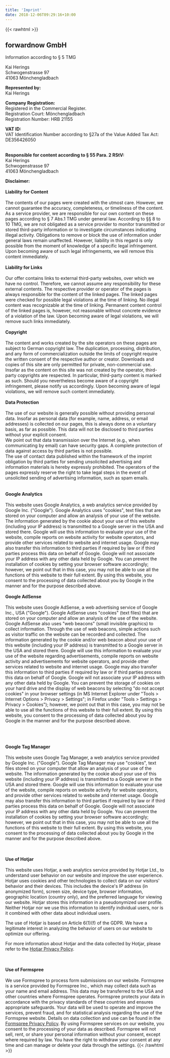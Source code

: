 ```yaml
---
title: 'Imprint'
date: 2018-12-06T09:29:16+10:00
---
```


{{< rawhtml >}}
<h2>forwardnow GmbH</h2> <p> <p>Information according to § 5 TMG</p> <p>Kai Herings <br> Schwogenstrasse 97<br> 41063 Mönchengladbach <br> </p> <p> <strong>Represented by: </strong><br> Kai Herings<br> </p> <p><strong>Company Registration: </strong><br> Registered in the Commercial Register.<br> Registration Court: Mönchengladbach<br> Registration Number: HRB 21155<br></p> <p><strong>VAT ID: </strong> <br> VAT Identification Number according to §27a of the Value Added Tax Act: DE356426050<br><br> </p> <p><strong>Responsible for content according to § 55 Para. 2 RStV:</strong><br> Kai Herings <br> Schwogenstrasse 97<br> 41063 Mönchengladbach <br></p> <p><strong>Disclaimer: </strong><br><br><strong>Liability for Content</strong><br><br> The contents of our pages were created with the utmost care. However, we cannot guarantee the accuracy, completeness, or timeliness of the content. As a service provider, we are responsible for our own content on these pages according to § 7 Abs.1 TMG under general law. According to §§ 8 to 10 TMG, we are not obligated as a service provider to monitor transmitted or stored third-party information or to investigate circumstances indicating illegal activity. Obligations to remove or block the use of information under general laws remain unaffected. However, liability in this regard is only possible from the moment of knowledge of a specific legal infringement. Upon becoming aware of such legal infringements, we will remove this content immediately.<br><br><strong>Liability for Links</strong><br><br> Our offer contains links to external third-party websites, over which we have no control. Therefore, we cannot assume any responsibility for these external contents. The respective provider or operator of the pages is always responsible for the content of the linked pages. The linked pages were checked for possible legal violations at the time of linking. No illegal content was recognizable at the time of linking. Permanent content control of the linked pages is, however, not reasonable without concrete evidence of a violation of the law. Upon becoming aware of legal violations, we will remove such links immediately.<br><br><strong>Copyright</strong><br><br> The content and works created by the site operators on these pages are subject to German copyright law. The duplication, processing, distribution, and any form of commercialization outside the limits of copyright require the written consent of the respective author or creator. Downloads and copies of this site are only permitted for private, non-commercial use. Insofar as the content on this site was not created by the operator, third-party copyrights are respected. In particular, third-party content is marked as such. Should you nevertheless become aware of a copyright infringement, please notify us accordingly. Upon becoming aware of legal violations, we will remove such content immediately.<br><br><strong>Data Protection</strong><br><br> The use of our website is generally possible without providing personal data. Insofar as personal data (for example, name, address, or email addresses) is collected on our pages, this is always done on a voluntary basis, as far as possible. This data will not be disclosed to third parties without your explicit consent. <br> We point out that data transmission over the Internet (e.g., when communicating by email) can have security gaps. A complete protection of data against access by third parties is not possible. <br> The use of contact data published within the framework of the imprint obligation by third parties for sending unsolicited advertising and information materials is hereby expressly prohibited. The operators of the pages expressly reserve the right to take legal steps in the event of unsolicited sending of advertising information, such as spam emails.<br> <br><br><strong>Google Analytics</strong><br><br> This website uses Google Analytics, a web analytics service provided by Google Inc. ("Google"). Google Analytics uses "cookies", text files that are stored on your computer and allow an analysis of your use of the website. The information generated by the cookie about your use of this website (including your IP address) is transmitted to a Google server in the USA and stored there. Google will use this information to evaluate your use of the website, compile reports on website activity for website operators, and provide other services related to website and internet usage. Google may also transfer this information to third parties if required by law or if third parties process this data on behalf of Google. Google will not associate your IP address with any other data held by Google. You can prevent the installation of cookies by setting your browser software accordingly; however, we point out that in this case, you may not be able to use all the functions of this website to their full extent. By using this website, you consent to the processing of data collected about you by Google in the manner and for the purpose described above.<br><br><strong>Google AdSense</strong><br><br> This website uses Google AdSense, a web advertising service of Google Inc., USA ("Google"). Google AdSense uses "cookies" (text files) that are stored on your computer and allow an analysis of the use of the website. Google AdSense also uses "web beacons" (small invisible graphics) to collect information. Through the use of web beacons, simple actions such as visitor traffic on the website can be recorded and collected. The information generated by the cookie and/or web beacon about your use of this website (including your IP address) is transmitted to a Google server in the USA and stored there. Google will use this information to evaluate your use of the website regarding advertisements, compile reports on website activity and advertisements for website operators, and provide other services related to website and internet usage. Google may also transfer this information to third parties if required by law or if third parties process this data on behalf of Google. Google will not associate your IP address with any other data held by Google. You can prevent the storage of cookies on your hard drive and the display of web beacons by selecting "do not accept cookies" in your browser settings (in MS Internet Explorer under "Tools > Internet Options > Privacy > Settings"; in Firefox under "Tools > Settings > Privacy > Cookies"); however, we point out that in this case, you may not be able to use all the functions of this website to their full extent. By using this website, you consent to the processing of data collected about you by Google in the manner and for the purpose described above.</p><br> <br><br><strong>Google Tag Manager</strong><br><br> This website uses Google Tag Manager, a web analytics service provided by Google Inc. ("Google"). Google Tag Manager may use "cookies", text files stored on your computer that allow an analysis of your use of the website. The information generated by the cookie about your use of this website (including your IP address) is transmitted to a Google server in the USA and stored there. Google will use this information to evaluate your use of the website, compile reports on website activity for website operators, and provide other services related to website and internet usage. Google may also transfer this information to third parties if required by law or if third parties process this data on behalf of Google. Google will not associate your IP address with any other data held by Google. You can prevent the installation of cookies by setting your browser software accordingly; however, we point out that in this case, you may not be able to use all the functions of this website to their full extent. By using this website, you consent to the processing of data collected about you by Google in the manner and for the purpose described above.

<br><br><strong>Use of Hotjar</strong><br><br>
This website uses Hotjar, a web analytics service provided by Hotjar Ltd., to understand user behavior on our website and improve the user experience. Hotjar uses cookies and other technologies to collect data on our visitors' behavior and their devices. This includes the device's IP address (in anonymized form), screen size, device type, browser information, geographic location (country only), and the preferred language for viewing our website. Hotjar stores this information in a pseudonymized user profile. Neither Hotjar nor we use this information to identify individual users, nor is it combined with other data about individual users.

The use of Hotjar is based on Article 6(1)(f) of the GDPR. We have a legitimate interest in analyzing the behavior of users on our website to optimize our offering.

For more information about Hotjar and the data collected by Hotjar, please refer to the <a href="https://www.hotjar.com/legal/policies/privacy/" target="_blank"> Hotjar Privacy Policy</a>.

<br><br><strong>Use of Formspree</strong><br><br> We use Formspree to process form submissions on our website. Formspree is a service provided by Formspree Inc., which may collect data such as your name and email address. This data may be transferred to the USA and other countries where Formspree operates. Formspree protects your data in accordance with the privacy standards of these countries and ensures appropriate safeguards. Your data will be used to operate and improve the services, prevent fraud, and for statistical analysis regarding the use of the Formspree website. Details on data collection and use can be found in the <a href="https://formspree.io/legal/privacy-policy/" target="_blank">Formspree Privacy Policy</a>. By using Formspree services on our website, you consent to the processing of your data as described. Formspree will not sell, rent, or share your personal information without your consent, except where required by law. You have the right to withdraw your consent at any time and can manage or delete your data through the settings. 
{{< /rawhtml >}}
